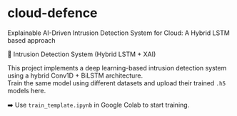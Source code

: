 # cloud-defence
Explainable AI-Driven Intrusion Detection System for Cloud: A Hybrid LSTM based approach

🔐 Intrusion Detection System (Hybrid LSTM + XAI)

This project implements a deep learning-based intrusion detection system using a hybrid Conv1D + BiLSTM architecture.  
Train the same model using different datasets and upload their trained `.h5` models here.

➡️ Use `train_template.ipynb` in Google Colab to start training.

